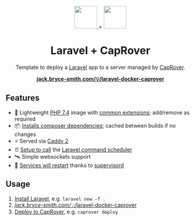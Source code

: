 <p align="center">
  <a href="https://github.com/laravel/laravel">
    <img src="https://avatars3.githubusercontent.com/u/958072?s=200&v=4" height="60">
  </a>
  +
  <a href="https://github.com/CapRover/CapRover">
    <img src="https://avatars0.githubusercontent.com/u/46361891?s=200&v=4" height="60">
  </a>
</p>
<h1 align="center">
  Laravel + CapRover
</h1>
<p align="center">
    Template to deploy a <a href="https://github.com/laravel/laravel">Laravel</a> app to a server managed by <a href="https://github.com/CapRover/CapRover">CapRover</a>.
</p>

<p align="center">
    <strong>
        <a href="https://jack.bryce-smith.com/💡/laravel-docker-caprover">jack.bryce-smith.com/💡/laravel-docker-caprover</a>
    </strong>
</p>

## Features

- 🐳 Lightweight [PHP 7.4](https://github.com/jackbrycesmith/laravel-caprover-template/blob/master/.deploy/Dockerfile#L1) image with [common extensions](https://github.com/jackbrycesmith/laravel-caprover-template/blob/master/.deploy/Dockerfile#L21); add/remove as required
- 📦 [Installs composer dependencies](https://github.com/jackbrycesmith/laravel-caprover-template/blob/master/.deploy/Dockerfile#L30); cached between builds if no changes
- ⚡️ Served via [Caddy 2](https://github.com/caddyserver/caddy)
- ⏰ [Setup to call](https://github.com/jackbrycesmith/laravel-caprover-template/blob/master/.deploy/Dockerfile#L11) the [Laravel command scheduler](https://laravel.com/docs/7.x/scheduling)
- 🛰 Simple websockets support
- 💪 [Services will restart](https://github.com/jackbrycesmith/laravel-caprover-template/blob/master/.deploy/config/supervisor.conf) thanks to [supervisord](https://github.com/ochinchina/supervisord)

## Usage

1. [Install Laravel](https://laravel.com/docs/7.x/installation#installing-laravel), e.g. `laravel new -f .`
2. <a href="https://jack.bryce-smith.com/💡/laravel-docker-caprover"><i>jack.bryce-smith.com/💡/</i>laravel-docker-caprover</a>
3. [Deploy to CapRover](https://caprover.com/docs/deployment-methods.html), e.g. `caprover deploy`
